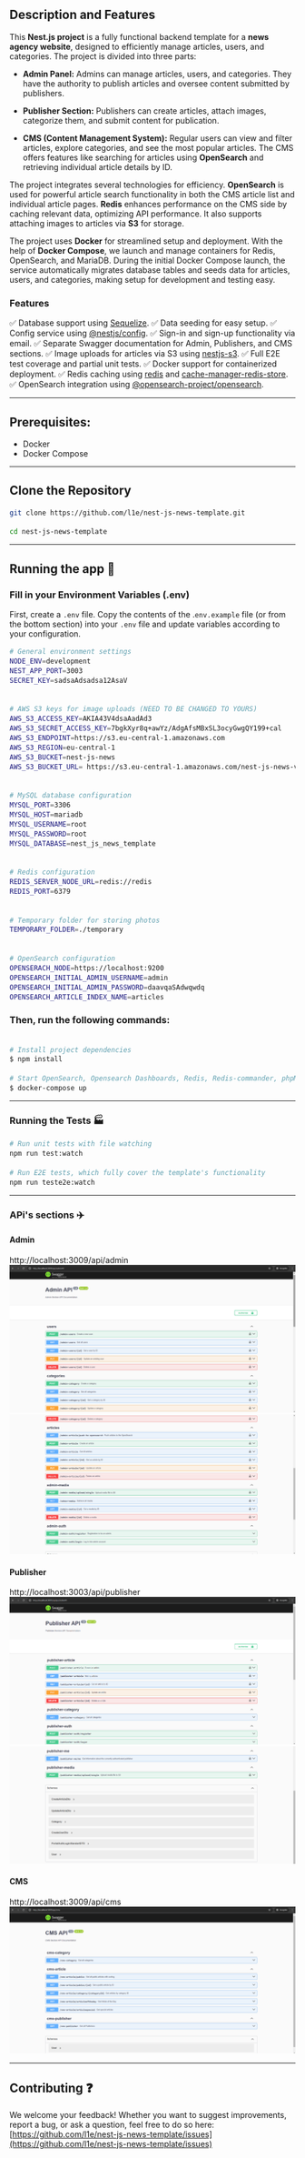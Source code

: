 ## Description and Features

This **Nest.js project** is a fully functional backend template for a **news agency website**, designed to efficiently manage articles, users, and categories. The project is divided into three parts:

- **Admin Panel:** Admins can manage articles, users, and categories. They have the authority to publish articles and oversee content submitted by publishers.
  
- **Publisher Section:** Publishers can create articles, attach images, categorize them, and submit content for publication.

- **CMS (Content Management System):** Regular users can view and filter articles, explore categories, and see the most popular articles. The CMS offers features like searching for articles using **OpenSearch** and retrieving individual article details by ID.

The project integrates several technologies for efficiency. **OpenSearch** is used for powerful article search functionality in both the CMS article list and individual article pages. **Redis** enhances performance on the CMS side by caching relevant data, optimizing API performance. It also supports attaching images to articles via **S3** for storage.

The project uses **Docker** for streamlined setup and deployment. With the help of **Docker Compose**, we launch and manage containers for Redis, OpenSearch, and MariaDB. During the initial Docker Compose launch, the service automatically migrates database tables and seeds data for articles, users, and categories, making setup for development and testing easy.

### Features

✅ Database support using [Sequelize](https://www.npmjs.com/package/sequelize).
✅ Data seeding for easy setup.
✅ Config service using [@nestjs/config](https://www.npmjs.com/package/@nestjs/config).
✅ Sign-in and sign-up functionality via email.
✅ Separate Swagger documentation for Admin, Publishers, and CMS sections.
✅ Image uploads for articles via S3 using [nestjs-s3](https://www.npmjs.com/package/nestjs-s3).
✅ Full E2E test coverage and partial unit tests.
✅ Docker support for containerized deployment.
✅ Redis caching using [redis](https://www.npmjs.com/package/redis) and [cache-manager-redis-store](https://www.npmjs.com/package/cache-manager-redis-store).
✅ OpenSearch integration using [@opensearch-project/opensearch](https://www.npmjs.com/package/@opensearch-project/opensearch).

---

## Prerequisites:

- Docker
- Docker Compose

---

## Clone the Repository

```bash
git clone https://github.com/l1e/nest-js-news-template.git

cd nest-js-news-template
```

---

## Running the app :running:


### Fill in your Environment Variables (.env)

First, create a `.env` file. Copy the contents of the .`env.example` file (or from the bottom section) into your `.env` file and update variables according to your configuration.

```bash
# General environment settings
NODE_ENV=development
NEST_APP_PORT=3003
SECRET_KEY=sadsaAdsadsa12AsaV


# AWS S3 keys for image uploads (NEED TO BE CHANGED TO YOURS)
AWS_S3_ACCESS_KEY=AKIA43V4dsaAadAd3
AWS_S3_SECRET_ACCESS_KEY=7bgkXyr8q+awYz/AdgAfsMBxSL3ocyGwgQY199+cal
AWS_S3_ENDPOINT=https://s3.eu-central-1.amazonaws.com
AWS_S3_REGION=eu-central-1
AWS_S3_BUCKET=nest-js-news
AWS_S3_BUCKET_URL= https://s3.eu-central-1.amazonaws.com/nest-js-news-v0.1/


# MySQL database configuration
MYSQL_PORT=3306
MYSQL_HOST=mariadb
MYSQL_USERNAME=root
MYSQL_PASSWORD=root
MYSQL_DATABASE=nest_js_news_template


# Redis configuration
REDIS_SERVER_NODE_URL=redis://redis
REDIS_PORT=6379


# Temporary folder for storing photos
TEMPORARY_FOLDER=./temporary


# OpenSearch configuration
OPENSERACH_NODE=https://localhost:9200
OPENSEARCH_INITIAL_ADMIN_USERNAME=admin
OPENSEARCH_INITIAL_ADMIN_PASSWORD=daavqaSAdwqwdq
OPENSEARCH_ARTICLE_INDEX_NAME=articles
```

### Then, run the following commands:

```bash

# Install project dependencies
$ npm install

# Start OpenSearch, Opensearch Dashboards, Redis, Redis-commander, phpMyAdmin, and MariaDB with database seeding
$ docker-compose up


```

---

### Running the Tests :factory:

```bash
# Run unit tests with file watching
npm run test:watch 

# Run E2E tests, which fully cover the template's functionality
npm run teste2e:watch


```


----


### APi's sections :airplane:

#### Admin 
http://localhost:3009/api/admin
![](/images/admin_1.png)
![](/images/admin_2.png)

#### Publisher 
http://localhost:3003/api/publisher
![](/images/publisher_1.png)
![](/images/publisher_2_3.png)

#### CMS 
http://localhost:3009/api/cms 
![](/images/cms_1.png)

----

## Contributing :question:

We welcome your feedback! Whether you want to suggest improvements, report a bug, or ask a question, feel free to do so here: [https://github.com/l1e/nest-js-news-template/issues](https://github.com/l1e/nest-js-news-template/issues)
